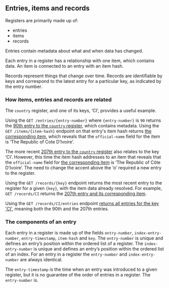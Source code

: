 ## Entries, items and records 

Registers are primarily made up of:

* entries
* items
* records

Entries contain metadata about what and when data has changed. 

Each entry in a register has a relationship with one item, which contains data. An item is connected to an entry with an item hash.   

Records represent things that change over time. Records are identifiable by keys and correspond to the latest entry for a particular key, as indicated by the entry number.

### How items, entries and records are related

The `country` register, and one of its keys, ‘CI’, provides a useful example. 

Using the `GET /entries/{entry-number}` where `{entry-number}` is `90` returns the [90th entry to the `country` register](https://country.register.gov.uk/entries/90.json), which contains metadata. Using the `GET /items/{item-hash}` endpoint on that entry's item hash returns [the corresponding item](https://country.register.gov.uk/items/sha-256:7c16257bd45b4716914010b39dd40e5a6b985b8928d7b8bb0fe3005d2f2b0fec.json), which reveals that the `official-name` field for the item is ‘The Republic of Cote D’Ivoire’. 

The more recent [207th entry to the `country` register](https://country.register.gov.uk/entries/207.json) also relates to the key ‘CI’. However, this time the item hash addresses to an item that reveals that the `official-name` field for [the corresponding item](https://country.register.gov.uk/items/sha-256:b3ca21b3b3a795ab9cd1d10f3d447947328406984f8a461b43d9b74b58cccfe8.json) is ‘The Republic of Côte D’Ivoire’. The need to change the accent above the ‘o’ required a new entry to the register.

Using the `GET /records/{key}` endpoint returns the most recent entry to the register for a given `{key}`, with the item data already resolved. For example, `GET /records/CI` returns the [207th entry and its corresponding item]( https://country.register.gov.uk/records/CI.json). 

Using the `GET /records/CI/entries` endpoint [returns all entries for the key 'CI'](https://country.register.gov.uk/records/CI/entries.json), meaning both the 90th and the 207th entries. 

### The components of an entry 

Each entry in a register is made up of the fields `entry-number`, `index-entry-number`, `entry-timestamp`, `item-hash` and `key`. The `entry-number` is unique and defines an entry’s position within the ordered list of a register. The `index-entry-number` is unique and defines an entry’s position within the ordered list of an index. For an entry in a register the `entry-number` and `index-entry-number` are always identical. 

The `entry-timestamp` is the time when an entry was introduced to a given register, but it is no guarantee of the order of entries in a register. The `entry-number` is.
